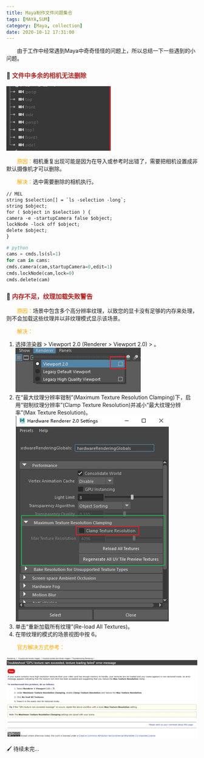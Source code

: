 ```yaml
---
title: Maya制作文件问题集合
tags: [MAYA,SUM]
category: [Maya, collection]
date: 2020-10-12 17:31:00
---
```


&emsp;&emsp;由于工作中经常遇到Maya中奇奇怪怪的问题上，所以总结一下一些遇到的小问题。

### 🎥 <font color=FireBrick>文件中多余的相机无法删除</font>
![](Maya制作文件问题集合/相机无法删除.png)

&emsp;&emsp;<font color=orange>原因：</font>相机重复出现可能是因为在导入或参考时出错了，需要把相机设置成非默认摄像机才可以删除。

&emsp;&emsp;<font color=orange>解决：</font>选中需要删除的相机执行。

```mel
// MEL
string $selection[] = `ls -selection -long`;
string $object;
for ( $object in $selection ) {
camera -e -startupCamera false $object;
lockNode -lock off $object;
delete $object;
}
```

```python
# python
cams = cmds.ls(sl=1)
for cam in cams:
cmds.camera(cam,startupCamera=0,edit=1)
cmds.lockNode(cam,lock=0)
cmds.delete(cam)
```

### 🌄 <font color=FireBrick>内存不足，纹理加载失败警告</font>

&emsp;&emsp;<font color=orange>原因：</font>场景中包含多个高分辨率纹理，以致您的显卡没有足够的内存来处理，则不会加载这些纹理并以非纹理模式显示该场景。


&emsp;&emsp;<font color=orange>解决：</font>
1. 选择渲染器 > Viewport 2.0 (Renderer > Viewport 2.0) > 。  
![](Maya制作文件问题集合/vp渲染器.png)
2. 在“最大纹理分辨率钳制”(Maximum Texture Resolution Clamping)下，启用“钳制纹理分辨率”(Clamp Texture Resolution)并减小“最大纹理分辨率”(Max Texture Resolution)。  
![](Maya制作文件问题集合/设置最大纹理分辨率.png)
3. 单击“重新加载所有纹理”(Re-load All Textures)。
4. 在带纹理的模式的场景视图中按 6。

&emsp;&emsp;<font color=orange>官方解决方式参考：</font>

![](Maya制作文件问题集合/纹理官方解决.png)
	


🖌 待续未完...
